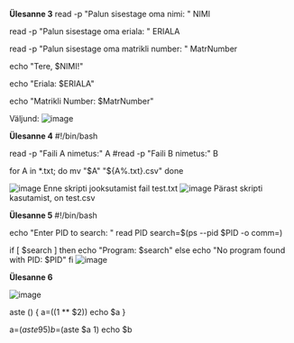 **Ülesanne 3**
read -p "Palun sisestage oma nimi: " NIMI

read -p "Palun sisestage oma eriala: " ERIALA

read -p "Palun sisestage oma matrikli number: " MatrNumber

echo "Tere, $NIMI!"

echo "Eriala: $ERIALA"

echo "Matrikli Number: $MatrNumber"


Väljund:
![image](https://user-images.githubusercontent.com/112877689/200844609-6d404243-c5e4-4bc6-8c6d-207df09194c2.png)

**Ülesanne 4**
#!/bin/bash

read -p "Faili A nimetus:" A
#read -p "Faili B nimetus:" B

for A in *.txt; do
    mv "$A" "${A%.txt}.csv"
done

![image](https://user-images.githubusercontent.com/112877689/200851980-6c17568b-7d03-487c-b722-dfdc2526c35e.png)
Enne skripti jooksutamist fail test.txt
![image](https://user-images.githubusercontent.com/112877689/200852134-f1946542-b7fb-4395-8d0e-2058d8fd33d8.png)
Pärast skripti kasutamist, on test.csv

**Ülesanne 5**
#!/bin/bash

echo "Enter PID to search: "
read PID
search=$(ps --pid $PID -o comm=)

if [ $search ]
    then
        echo "Program: $search"
    else
        echo "No program found with PID: $PID"
fi
![image](https://user-images.githubusercontent.com/112877689/200899752-fb906f38-b1c8-4b79-9cf4-0c7c7b833e2c.png)

**Ülesanne 6**

![image](https://user-images.githubusercontent.com/112877689/200909902-460a7874-1299-43b4-ac57-a46150940a74.png)


aste () {
  a=$(($1 ** $2))
  echo  $a
}

a=$(aste 9 5)
b=$(aste $a 1)
echo $b

